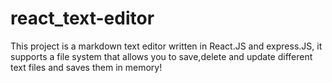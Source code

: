# react_text-editor
This project is a markdown text editor written in React.JS and express.JS, it supports a file system that allows you to save,delete and update different text files and saves them in memory!
